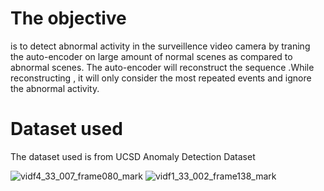 # The objective

is to detect abnormal activity in the surveillence video camera by traning the auto-encoder on large amount of normal scenes as compared to abnormal scenes. The auto-encoder will reconstruct the sequence .While reconstructing , it will only consider the most repeated events and ignore the abnormal activity.


# Dataset used

The dataset used is from UCSD Anomaly Detection Dataset



![vidf4_33_007_frame080_mark](https://user-images.githubusercontent.com/28844605/84398862-13d5da80-ac1e-11ea-873d-5d18cb5503db.png)
![vidf1_33_002_frame138_mark](https://user-images.githubusercontent.com/28844605/84398814-07ea1880-ac1e-11ea-94de-2efcab2e856b.png)
